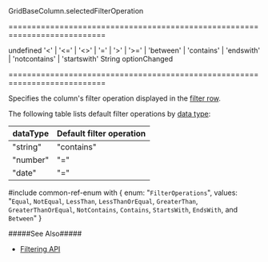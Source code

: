 <!--id-->GridBaseColumn.selectedFilterOperation<!--/id-->
===========================================================================
<!--default-->undefined<!--/default-->
<!--acceptValues-->'<' | '<=' | '<>' | '=' | '>' | '>=' | 'between' | 'contains' | 'endswith' | 'notcontains' | 'startswith'<!--/acceptValues-->
<!--type-->String<!--/type-->
<!--firedEvents-->optionChanged<!--/firedEvents-->
===========================================================================

<!--shortDescription-->
Specifies the column's filter operation displayed in the [filter row](/Documentation/Guide/Widgets/{WidgetName}/Filtering_and_Searching/#Filter_Row).
<!--/shortDescription-->

<!--fullDescription-->
The following table lists default filter operations by [data type]({basewidgetpath}/Configuration/columns/#dataType):

<div class="simple-table">
<table>
  <thead>
  <tr>
    <th>dataType</th><th>Default filter operation</th>
  </tr>
  </thead>
  <tbody>
  <tr>
    <td>"string"</td><td>"contains"</td>
  </tr>
  <tr>
    <td>"number"</td><td>"="</td>
  </tr>
  <tr>
    <td>"date"</td><td>"="</td>
  </tr>
  </tbody>
</table>
</div>

#include common-ref-enum with {
    enum: "`FilterOperations`",
    values: "`Equal`, `NotEqual`, `LessThan`, `LessThanOrEqual`, `GreaterThan`, `GreaterThanOrEqual`, `NotContains`, `Contains`, `StartsWith`, `EndsWith`, and `Between`"
}

#####See Also#####
- [Filtering API](/Documentation/Guide/Widgets/{WidgetName}/Filtering_and_Searching/#API)
<!--/fullDescription-->